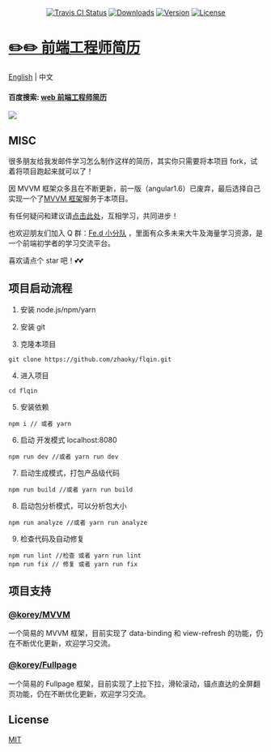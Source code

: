 <p align="center">
  <a href="https://www.travis-ci.com/zhaoky/flqin"><img src="https://travis-ci.com/zhaoky/flqin.svg?branch=master" alt="Travis CI Status"></a>
  <a href="https://www.npmjs.com/package/@fe_korey/resume"><img src="https://img.shields.io/npm/dm/@fe_korey/resume.svg" alt="Downloads"></a>
  <a href="hhttps://www.npmjs.com/package/@fe_korey/resume"><img src="https://img.shields.io/npm/v/@fe_korey/resume.svg" alt="Version"></a>
  <a href="https://www.npmjs.com/package/@fe_korey/resume"><img src="https://img.shields.io/npm/l/@fe_korey/resume.svg" alt="License"></a>
</p>

# [✏️✏️ 前端工程师简历](https://www.flqin.com)

[English](./README.MD) | 中文

#### 百度搜索: [web 前端工程师简历](https://www.baidu.com/s?ie=UTF-8&wd=web%E5%89%8D%E7%AB%AF%E5%B7%A5%E7%A8%8B%E5%B8%88%E7%AE%80%E5%8E%86)

![](https://raw.githubusercontent.com/zhaoky/flqin/master/src/assets/web.jpg)

## MISC

很多朋友给我发邮件学习怎么制作这样的简历，其实你只需要将本项目 fork，试着将项目跑起来就可以了！

因 MVVM 框架众多且在不断更新，前一版（angular1.6）已废弃，最后选择自己实现一个了[MVVM 框架](https://github.com/zhaoky/mvvm)服务于本项目。

有任何疑问和建议请[点击此处](https://github.com/zhaoky/flqin/issues)，互相学习，共同进步！

也欢迎朋友们加入 Q 群：[Fe.d 小分队](http://t.cn/RtlQbTq) ，里面有众多未来大牛及海量学习资源，是一个前端初学者的学习交流平台。

喜欢请点个 star 吧！💕💕

## 项目启动流程

1. 安装 node.js/npm/yarn

2. 安装 git

3. 克隆本项目

```
git clone https://github.com/zhaoky/flqin.git
```

4. 进入项目

```
cd flqin
```

5. 安装依赖

```
npm i // 或者 yarn
```

6. 启动 开发模式 localhost:8080

```
npm run dev //或者 yarn run dev
```

7. 启动生成模式，打包产品级代码

```
npm run build //或者 yarn run build
```

8. 启动包分析模式，可以分析包大小

```
npm run analyze //或者 yarn run analyze
```

9. 检查代码及自动修复

```
npm run lint //检查 或者 yarn run lint
npm run fix // 修复 或者 yarn run fix
```

## 项目支持

### [@korey/MVVM](https://github.com/zhaoky/mvvm)

一个简易的 MVVM 框架，目前实现了 data-binding 和 view-refresh 的功能，仍在不断优化更新，欢迎学习交流。

### [@korey/Fullpage](https://github.com/zhaoky/fullpage)

一个简易的 Fullpage 框架，目前实现了上拉下拉，滑轮滚动，锚点直达的全屏翻页功能，仍在不断优化更新，欢迎学习交流。

## License

[MIT](./LICENSE)

